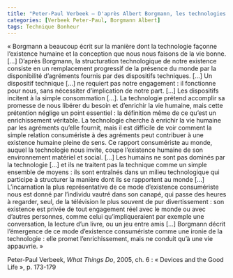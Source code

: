 ```yaml
---
title: "Peter-Paul Verbeek – D'après Albert Borgmann, les technologies nous conduisent à un rapport consumériste, désengagé et appauvri au monde"
categories: [Verbeek Peter-Paul, Borgmann Albert]
tags: Technique Bonheur
---
```


« Borgmann a beaucoup écrit sur la manière dont la technologie façonne l’existence humaine et la conception que nous nous faisons de la vie bonne. […] D’après Borgmann, la structuration technologique de notre existence consiste en un remplacement progressif de la présence du monde par la disponibilité d’agréments fournis par des dispositifs techniques. […] Un dispositif technique […] ne requiert pas notre engagement : il fonctionne pour nous, sans nécessiter d’implication de notre part. […] Les dispositifs incitent à la simple consommation […]. La technologie prétend accomplir sa promesse de nous libérer du besoin et d’enrichir la vie humaine, mais cette prétention néglige un point essentiel : la définition même de ce qu’est un enrichissement véritable. La technologie cherche à enrichir la vie humaine par les agréments qu’elle fournit, mais il est difficile de voir comment la simple relation consumériste à des agréments peut contribuer à une existence humaine pleine de sens. Ce rapport consumériste au monde, auquel la technologie nous invite, coupe l’existence humaine de son environnement matériel et social. […] Les humains ne sont pas dominés par la technologie […] et ils ne traitent pas la technique comme un simple ensemble de moyens : ils sont entraînés dans un milieu technologique qui participe à structurer la manière dont ils se rapportent au monde […] L’incarnation la plus représentative de ce mode d’existence consumériste nous est donné par l’individu vautré dans son canapé, qui passe des heures à regarder, seul, de la télévision le plus souvent de pur divertissement : son existence est privée de tout engagement réel avec le monde ou avec d’autres personnes, comme celui qu’impliqueraient par exemple une conversation, la lecture d’un livre, ou un jeu entre amis […] Borgmann décrit l’émergence de ce mode d’existence consumériste comme une ironie de la technologie : elle promet l’enrichissement, mais ne conduit qu’à une vie appauvrie. »

Peter-Paul Verbeek, _What Things Do_,  2005, ch. 6 : « Devices and the Good Life », p. 173-179

